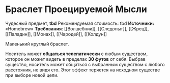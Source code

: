 # Браслет Проецируемой Мысли

Чудесный предмет, **tbd**
Рекомендуемая стоимость: tbd
**Источники:** «Homebrew»
**Требования**: [[Волшебник]], [[Следопыт]], [[Жрец]], [[Паладин]], [[Монах]], [[Чародей]], [[Колдун]]

Маленький круглый браслет.

Носитель может **общаться телепатически** с любым существом, которое он может видеть в пределах **30 футов** от себя. Выбрав существо, носитель может общаться с выбранным существом с любого расстояния, не видя его. Этот эффект теряется на исходном существе при выборе новой цели.